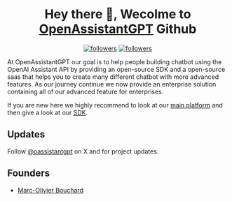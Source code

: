
<h1 align="center">Hey there 👋, Wecolme to <a href="https://www.openassistantgpt.io/">OpenAssistantGPT</a> Github</h1>

<p align="center">
  <a href="https://x.com/oassistantgpt"><img alt="followers" title="Follow me on Twitter" src="https://img.shields.io/twitter/follow/oassistantgpt"/></a>
  <a href="https://github.com/OpenAssistantGPT"><img alt="followers" title="Follow me on Github" src="https://img.shields.io/github/followers/OpenAssistantGPT"/></a>
</p>

At OpenAssistantGPT our goal is to help people building chatbot using the OpenAI Assistant API by providing an open-source SDK and a open-source saas that helps you to create many different chatbot with more advanced features.
As our journey continue we now provide an enterprise solution containing all of our advanced feature for enterprises.

If you are new here we highly recommend to look at our <a href="https://www.openassistantgpt.io/">main platform</a> and then give a look at our <a href="https://sdk.openassistantgpt.io/">SDK</a>.

## Updates

Follow [@oassistantgpt](https://x.com/oassistantgpt) on X and for project updates.


## Founders

- [Marc-Olivier Bouchard](https://github.com/marcolivierbouch)
